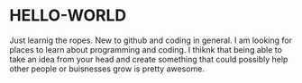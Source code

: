 # HELLO-WORLD
Just learnig the ropes. 
New to github and coding in general. I am looking for places to learn about programming and coding. I thiknk that being able to take an idea from your head and create something that could possibly help other people or buisnesses grow is pretty awesome. 

